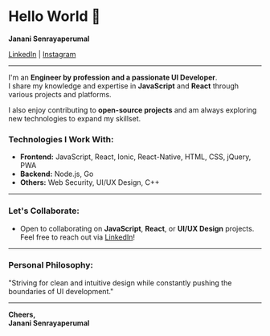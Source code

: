 # Hello World 👋

**Janani Senrayaperumal**

[LinkedIn](https://www.linkedin.com/in/jiya-janani/) | [Instagram](https://www.instagram.com/jiyajanai) 

---

I'm an **Engineer by profession and a passionate UI Developer**.  
I share my knowledge and expertise in **JavaScript** and **React** through various projects and platforms.

I also enjoy contributing to **open-source projects** and am always exploring new technologies to expand my skillset.

### Technologies I Work With:
- **Frontend:** JavaScript, React, Ionic, React-Native, HTML, CSS, jQuery, PWA
- **Backend:** Node.js, Go
- **Others:** Web Security, UI/UX Design, C++

---

### Let's Collaborate:
- Open to collaborating on **JavaScript**, **React**, or **UI/UX Design** projects.  
  Feel free to reach out via [LinkedIn](https://www.linkedin.com/in/jiya-janani/)!

---

### Personal Philosophy:
"Striving for clean and intuitive design while constantly pushing the boundaries of UI development."

---

**Cheers,**  
**Janani Senrayaperumal**  
